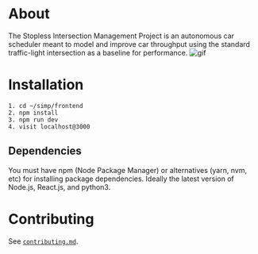 
# About

The Stopless Intersection Management Project is an autonomous car scheduler meant to model and improve car throughput using the standard traffic-light intersection as a baseline for performance. 
![gif](sim.gif)

# Installation
```
1. cd ~/simp/frontend
2. npm install
3. npm run dev
4. visit localhost@3000
```
## Dependencies
You must have npm (Node Package Manager) or alternatives (yarn, nvm, etc) for installing package dependencies. Ideally the latest version of Node.js, React.js, and python3.

# Contributing

See [`contributing.md`](./contributing.md).
